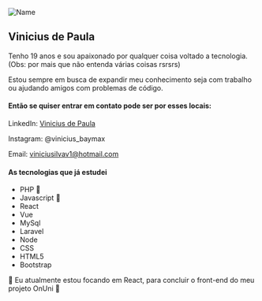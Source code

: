 ![Name](https://github.com/sharannyobasu/sharannyobasu/blob/master/Hello(1).gif)
## Vinicius de Paula

Tenho 19 anos e sou apaixonado por qualquer coisa voltado a tecnologia.
(Obs: por mais que não entenda várias coisas rsrsrs)

Estou sempre em busca de expandir meu conhecimento seja com trabalho ou 
ajudando amigos com problemas de código.

#### Então se quiser entrar em contato pode ser por esses locais: 

LinkedIn: [Vinicius de Paula](https://www.linkedin.com/in/vincius-de-paula/)

Instagram: @vinicius_baymax

Email: viniciusilvav1@hotmail.com

#### As tecnologias que já estudei

- PHP 💙
- Javascript 💛
- React
- Vue
- MySql
- Laravel
- Node
- CSS
- HTML5
- Bootstrap

🌱 Eu atualmente estou focando em React, para concluir o front-end do meu projeto OnUni 🙂
